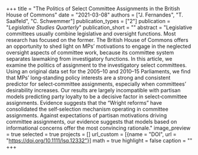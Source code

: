 +++
title = "The Politics of Select Committee Assignments in the British House of Commons"
date = "2021-03-08"
authors = ["J. Fernandes", "T. Saalfeld", "C. Schwemmer"]
publication_types = ["2"]
publication = "_Legislative Studies Quarterly_"
publication_short = ""
abstract = "Legislative committees usually combine legislative and oversight functions. Most research has focused on the former. The British House of Commons offers an opportunity to shed light on MPs’ motivations to engage in the neglected oversight aspects of committee work, because its committee system separates lawmaking from investigatory functions. In this article, we examine the politics of assignment to the investigatory select committees. Using an original data set for the 2005–10 and 2010–15 Parliaments, we find that MPs’ long‐standing policy interests are a strong and consistent predictor for select‐committee assignments, especially when committees’ desirability increases. Our results are largely incompatible with partisan models predicting party loyalty to be a decisive factor in select‐committee assignments. Evidence suggests that the “Wright reforms” have consolidated the self‐selection mechanism operating in committee assignments. Against expectations of partisan motivations driving committee assignments, our evidence suggests that models based on informational concerns offer the most convincing rationale."
image_preview = true
selected = true
projects = []
url_custom = [{name = "DOI", url = "https://doi.org/10.1111/lsq.12332"}]
math = true
highlight = false
caption = ""
+++
